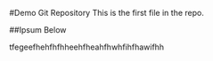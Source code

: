 #Demo Git Repository
This is the first file in the repo.

##Ipsum Below 

tfegeefhehfhfhheehfheahfhwhfihfhawifhh